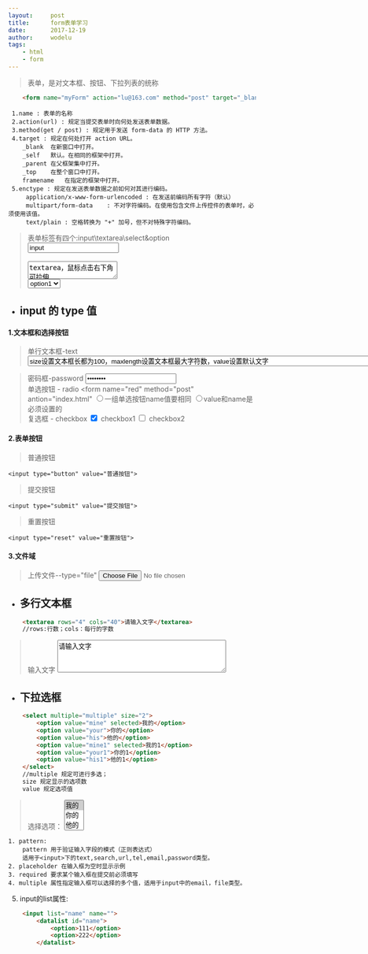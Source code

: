 ```yaml
---
layout:		post
title:		form表单学习
date:		2017-12-19
author:		wodelu
tags:
    - html 
    - form
---
```


> 表单，是对文本框、按钮、下拉列表的统称  

```html
	<form name="myForm" action="lu@163.com" method="post" target="_blank" enctype="multipart/form-data"></form>
```

	 1.name : 表单的名称
	 2.action(url) : 规定当提交表单时向何处发送表单数据。
	 3.method(get / post) : 规定用于发送 form-data 的 HTTP 方法。
	 4.target : 规定在何处打开 action URL。
	    _blank	在新窗口中打开。
	    _self	默认。在相同的框架中打开。
	    _parent	在父框架集中打开。
	    _top	在整个窗口中打开。
	    framename	在指定的框架中打开。
	 5.enctype : 规定在发送表单数据之前如何对其进行编码。
		 application/x-www-form-urlencoded : 在发送前编码所有字符（默认）
		 multipart/form-data	: 不对字符编码。在使用包含文件上传控件的表单时，必须使用该值。
		 text/plain : 空格转换为 "+" 加号，但不对特殊字符编码。

> 表单标签有四个:input\textarea\select&option 
	<br>
	<input value="input"><br><br>
	<textarea>textarea，鼠标点击右下角可拉伸</textarea><br>
	<select>
		<option>option1</option>
		<option>option2</option>
	</select><br>

- ## input 的 type 值

#### 1.文本框和选择按钮

> 单行文本框-text
	<input type="text" value="size设置文本框长都为100，maxlength设置文本框最大字符数，value设置默认文字" size="100" maxlength="10"><br>

> 密码框-password
	<input type="password" value="password"><br>
> 单选按钮 - radio
	<form name="red" method="post" antion="index.html"
		<input type="radio" name="danxuan" value="val1">一组单选按钮name值要相同
		<input type="radio" name="danxuan" value="val2">value和name是必须设置的
	</form>
	<br>
> 复选框 - checkbox
	<input type="checkbox" id="check1" checked>
		<label for="check1">checkbox1</label>
	<input type="checkbox" id="check2">
		<label for="check2">checkbox2</label><br>

#### 2.表单按钮
   
> 普通按钮

	<input type="button" value="普通按钮">

> 提交按钮

	<input type="submit" value="提交按钮">

> 重置按钮

	<input type="reset" value="重置按钮">

#### 3.文件域
> 上传文件--type="file"
	<input type="file">

- ## 多行文本框

```html
	<textarea rows="4" cols="40">请输入文字</textarea>
	//rows:行数；cols：每行的字数
```

> 输入文字
	<textarea rows="4" cols="40">请输入文字</textarea>

- ## 下拉选框

```html
	<select multiple="multiple" size="2">
		<option value="mine" selected>我的</option>
		<option value="your">你的</option>
		<option value="his">他的</option>
		<option value="mine1" selected>我的1</option>
		<option value="your1">你的1</option>
		<option value="his1">他的1</option>
	</select>
	//multiple 规定可进行多选；
	size 规定显示的选项数
	value 规定选项值
```
>选择选项：
	<select multiple="multiple" size="3">
		<option value="mine" selected>我的</option>
		<option value="your">你的</option>
		<option value="his">他的</option>
		<option value="mine1" selected>我的1</option>
		<option value="your1">你的1</option>
		<option value="his1">他的1</option>
	</select>

```
1. pattern:
	pattern 用于验证输入字段的模式（正则表达式）
	适用于<input>下的text,search,url,tel,email,password类型。
2. placeholder 在输入框为空时显示示例
3. required 要求某个输入框在提交前必须填写
4. multiple 属性指定输入框可以选择的多个值，适用于input中的email，file类型。
```

5. input的list属性:

```html
	<input list="name" name="">
		<datalist id="name">
			<option>111</option>
			<option>222</option>
		</datalist>
```

